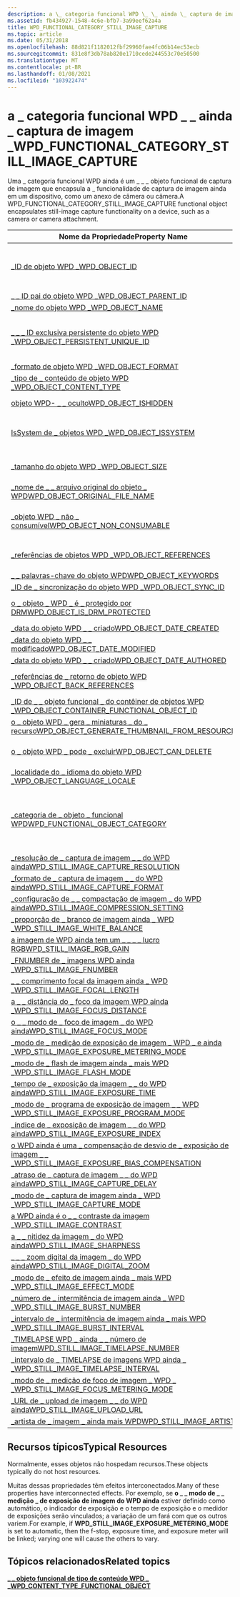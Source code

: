 ```yaml
---
description: a \_ categoria funcional WPD \_ \_ ainda \_ captura de imagem \_
ms.assetid: fb434927-1548-4c6e-bfb7-3a99eef62a4a
title: WPD_FUNCTIONAL_CATEGORY_STILL_IMAGE_CAPTURE
ms.topic: article
ms.date: 05/31/2018
ms.openlocfilehash: 88d821f1182012fbf29960fae4fc06b14ec53ecb
ms.sourcegitcommit: 831e8f3db78ab820e1710cede244553c70e50500
ms.translationtype: MT
ms.contentlocale: pt-BR
ms.lasthandoff: 01/08/2021
ms.locfileid: "103922474"
---
```

# <a name="wpd_functional_category_still_image_capture"></a><span data-ttu-id="fa688-103">a \_ categoria funcional WPD \_ \_ ainda \_ captura de imagem \_</span><span class="sxs-lookup"><span data-stu-id="fa688-103">WPD\_FUNCTIONAL\_CATEGORY\_STILL\_IMAGE\_CAPTURE</span></span>

<span data-ttu-id="fa688-104">Uma \_ categoria funcional WPD ainda é um \_ \_ \_ objeto funcional de captura de imagem que encapsula a \_ funcionalidade de captura de imagem ainda em um dispositivo, como um anexo de câmera ou câmera.</span><span class="sxs-lookup"><span data-stu-id="fa688-104">A WPD\_FUNCTIONAL\_CATEGORY\_STILL\_IMAGE\_CAPTURE functional object encapsulates still-image capture functionality on a device, such as a camera or camera attachment.</span></span>



| <span data-ttu-id="fa688-105">Nome da Propriedade</span><span class="sxs-lookup"><span data-stu-id="fa688-105">Property Name</span></span>                                                                                                            | <span data-ttu-id="fa688-106">Obrigatório ou opcional</span><span class="sxs-lookup"><span data-stu-id="fa688-106">Required or Optional</span></span>                                                                                                                                   |
|--------------------------------------------------------------------------------------------------------------------------|--------------------------------------------------------------------------------------------------------------------------------------------------------|
| [<span data-ttu-id="fa688-107">\_ID de objeto WPD \_</span><span class="sxs-lookup"><span data-stu-id="fa688-107">WPD\_OBJECT\_ID</span></span>](object-properties.md)                                                                   | <span data-ttu-id="fa688-108">Obrigatório, somente leitura.</span><span class="sxs-lookup"><span data-stu-id="fa688-108">Required, read-only.</span></span> <span data-ttu-id="fa688-109">Um cliente não pode definir essa propriedade, mesmo no momento da criação.</span><span class="sxs-lookup"><span data-stu-id="fa688-109">A client cannot set this property, even at creation time.</span></span>                                                                         |
| [<span data-ttu-id="fa688-110">\_ \_ ID pai do objeto WPD \_</span><span class="sxs-lookup"><span data-stu-id="fa688-110">WPD\_OBJECT\_PARENT\_ID</span></span>](object-properties.md)                                                    | <span data-ttu-id="fa688-111">Obrigatórios.</span><span class="sxs-lookup"><span data-stu-id="fa688-111">Required.</span></span>                                                                                                                                              |
| [<span data-ttu-id="fa688-112">\_nome do objeto WPD \_</span><span class="sxs-lookup"><span data-stu-id="fa688-112">WPD\_OBJECT\_NAME</span></span>](object-properties.md)                                                               | <span data-ttu-id="fa688-113">Obrigatórios.</span><span class="sxs-lookup"><span data-stu-id="fa688-113">Required.</span></span>                                                                                                                                              |
| [<span data-ttu-id="fa688-114">\_ \_ \_ ID exclusiva persistente do objeto WPD \_</span><span class="sxs-lookup"><span data-stu-id="fa688-114">WPD\_OBJECT\_PERSISTENT\_UNIQUE\_ID</span></span>](object-properties.md)                             | <span data-ttu-id="fa688-115">Obrigatório, somente leitura.</span><span class="sxs-lookup"><span data-stu-id="fa688-115">Required, read-only.</span></span> <span data-ttu-id="fa688-116">Um cliente não pode definir essa propriedade, mesmo no momento da criação.</span><span class="sxs-lookup"><span data-stu-id="fa688-116">A client cannot set this property, even at creation time.</span></span>                                                                         |
| [<span data-ttu-id="fa688-117">\_formato de objeto WPD \_</span><span class="sxs-lookup"><span data-stu-id="fa688-117">WPD\_OBJECT\_FORMAT</span></span>](object-properties.md)                                                           | <span data-ttu-id="fa688-118">Obrigatórios.</span><span class="sxs-lookup"><span data-stu-id="fa688-118">Required.</span></span>                                                                                                                                              |
| [<span data-ttu-id="fa688-119">\_tipo de \_ conteúdo de objeto WPD \_</span><span class="sxs-lookup"><span data-stu-id="fa688-119">WPD\_OBJECT\_CONTENT\_TYPE</span></span>](object-properties.md)                                              | <span data-ttu-id="fa688-120">Obrigatórios.</span><span class="sxs-lookup"><span data-stu-id="fa688-120">Required.</span></span>                                                                                                                                              |
| [<span data-ttu-id="fa688-121">objeto WPD- \_ \_ oculto</span><span class="sxs-lookup"><span data-stu-id="fa688-121">WPD\_OBJECT\_ISHIDDEN</span></span>](object-properties.md)                                                       | <span data-ttu-id="fa688-122">Necessário se o objeto estiver oculto.</span><span class="sxs-lookup"><span data-stu-id="fa688-122">Required if the object is hidden.</span></span>                                                                                                                      |
| [<span data-ttu-id="fa688-123">IsSystem de \_ objetos WPD \_</span><span class="sxs-lookup"><span data-stu-id="fa688-123">WPD\_OBJECT\_ISSYSTEM</span></span>](object-properties.md)                                                       | <span data-ttu-id="fa688-124">Obrigatório se o objeto for um objeto do sistema (representa um arquivo do sistema).</span><span class="sxs-lookup"><span data-stu-id="fa688-124">Required if the object is a system object (represents a system file).</span></span>                                                                                  |
| [<span data-ttu-id="fa688-125">\_tamanho do objeto WPD \_</span><span class="sxs-lookup"><span data-stu-id="fa688-125">WPD\_OBJECT\_SIZE</span></span>](object-properties.md)                                                               | <span data-ttu-id="fa688-126">Necessário se o objeto tiver pelo menos um recurso.</span><span class="sxs-lookup"><span data-stu-id="fa688-126">Required if the object has at least one resource.</span></span>                                                                                                      |
| [<span data-ttu-id="fa688-127">\_nome de \_ \_ arquivo original do objeto \_ WPD</span><span class="sxs-lookup"><span data-stu-id="fa688-127">WPD\_OBJECT\_ORIGINAL\_FILE\_NAME</span></span>](object-properties.md)                                 | <span data-ttu-id="fa688-128">Necessário se o objeto representar um arquivo.</span><span class="sxs-lookup"><span data-stu-id="fa688-128">Required if the object represents a file.</span></span>                                                                                                              |
| [<span data-ttu-id="fa688-129">\_objeto WPD \_ não \_ consumível</span><span class="sxs-lookup"><span data-stu-id="fa688-129">WPD\_OBJECT\_NON\_CONSUMABLE</span></span>](object-properties.md)                                          | <span data-ttu-id="fa688-130">Recomendado se o objeto não for destinada ao consumo pelo dispositivo.</span><span class="sxs-lookup"><span data-stu-id="fa688-130">Recommended if the object is not meant for consumption by the device.</span></span>                                                                                  |
| [<span data-ttu-id="fa688-131">\_referências de objetos WPD \_</span><span class="sxs-lookup"><span data-stu-id="fa688-131">WPD\_OBJECT\_REFERENCES</span></span>](object-properties.md)                                                   | <span data-ttu-id="fa688-132">Obrigatório se o objeto tiver referências a outros objetos.</span><span class="sxs-lookup"><span data-stu-id="fa688-132">Required if the object has references to other objects.</span></span>                                                                                                |
| [<span data-ttu-id="fa688-133">\_ \_ palavras-chave do objeto WPD</span><span class="sxs-lookup"><span data-stu-id="fa688-133">WPD\_OBJECT\_KEYWORDS</span></span>](object-properties.md)                                                       | <span data-ttu-id="fa688-134">Opcional.</span><span class="sxs-lookup"><span data-stu-id="fa688-134">Optional.</span></span>                                                                                                                                              |
| [<span data-ttu-id="fa688-135">\_ID de \_ sincronização do objeto WPD \_</span><span class="sxs-lookup"><span data-stu-id="fa688-135">WPD\_OBJECT\_SYNC\_ID</span></span>](object-properties.md)                                                        | <span data-ttu-id="fa688-136">Opcional.</span><span class="sxs-lookup"><span data-stu-id="fa688-136">Optional.</span></span>                                                                                                                                              |
| [<span data-ttu-id="fa688-137">o \_ objeto \_ WPD \_ é \_ protegido por DRM</span><span class="sxs-lookup"><span data-stu-id="fa688-137">WPD\_OBJECT\_IS\_DRM\_PROTECTED</span></span>](object-properties.md)                                     | <span data-ttu-id="fa688-138">Necessário se o objeto estiver protegido pela tecnologia DRM.</span><span class="sxs-lookup"><span data-stu-id="fa688-138">Required if the object is protected by DRM technology.</span></span>                                                                                                 |
| [<span data-ttu-id="fa688-139">\_data do objeto WPD \_ \_ criado</span><span class="sxs-lookup"><span data-stu-id="fa688-139">WPD\_OBJECT\_DATE\_CREATED</span></span>](object-properties.md)                                              | <span data-ttu-id="fa688-140">Opcional.</span><span class="sxs-lookup"><span data-stu-id="fa688-140">Optional.</span></span>                                                                                                                                              |
| [<span data-ttu-id="fa688-141">\_data do objeto WPD \_ \_ modificado</span><span class="sxs-lookup"><span data-stu-id="fa688-141">WPD\_OBJECT\_DATE\_MODIFIED</span></span>](object-properties.md)                                            | <span data-ttu-id="fa688-142">Recomendável.</span><span class="sxs-lookup"><span data-stu-id="fa688-142">Recommended.</span></span>                                                                                                                                           |
| [<span data-ttu-id="fa688-143">\_data do objeto WPD \_ \_ criado</span><span class="sxs-lookup"><span data-stu-id="fa688-143">WPD\_OBJECT\_DATE\_AUTHORED</span></span>](object-properties.md)                                            | <span data-ttu-id="fa688-144">Opcional.</span><span class="sxs-lookup"><span data-stu-id="fa688-144">Optional.</span></span>                                                                                                                                              |
| [<span data-ttu-id="fa688-145">\_referências de \_ retorno de objeto WPD \_</span><span class="sxs-lookup"><span data-stu-id="fa688-145">WPD\_OBJECT\_BACK\_REFERENCES</span></span>](object-properties.md)                                                                   | <span data-ttu-id="fa688-146">Recomendado se o objeto for referenciado por outro objeto.</span><span class="sxs-lookup"><span data-stu-id="fa688-146">Recommended if the object is referenced by another object.</span></span>                                                                                             |
| [<span data-ttu-id="fa688-147">\_ID de \_ \_ objeto funcional \_ do contêiner de objetos WPD \_</span><span class="sxs-lookup"><span data-stu-id="fa688-147">WPD\_OBJECT\_CONTAINER\_FUNCTIONAL\_OBJECT\_ID</span></span>](object-properties.md)        | <span data-ttu-id="fa688-148">Opcional.</span><span class="sxs-lookup"><span data-stu-id="fa688-148">Optional.</span></span>                                                                                                                                              |
| [<span data-ttu-id="fa688-149">o \_ objeto WPD \_ gera \_ miniaturas \_ do \_ recurso</span><span class="sxs-lookup"><span data-stu-id="fa688-149">WPD\_OBJECT\_GENERATE\_THUMBNAIL\_FROM\_RESOURCE</span></span>](object-properties.md)    | <span data-ttu-id="fa688-150">Opcional.</span><span class="sxs-lookup"><span data-stu-id="fa688-150">Optional.</span></span>                                                                                                                                              |
| [<span data-ttu-id="fa688-151">o \_ objeto WPD \_ pode \_ excluir</span><span class="sxs-lookup"><span data-stu-id="fa688-151">WPD\_OBJECT\_CAN\_DELETE</span></span>](object-properties.md)                                                                        | <span data-ttu-id="fa688-152">Obrigatório se o objeto não puder ser excluído.</span><span class="sxs-lookup"><span data-stu-id="fa688-152">Required if the object cannot be deleted.</span></span>                                                                                                              |
| [<span data-ttu-id="fa688-153">\_localidade do \_ idioma do objeto WPD \_</span><span class="sxs-lookup"><span data-stu-id="fa688-153">WPD\_OBJECT\_LANGUAGE\_LOCALE</span></span>](object-properties.md)                                                                   | <span data-ttu-id="fa688-154">Opcional.</span><span class="sxs-lookup"><span data-stu-id="fa688-154">Optional.</span></span>                                                                                                                                              |
| [<span data-ttu-id="fa688-155">\_categoria de \_ objeto \_ funcional WPD</span><span class="sxs-lookup"><span data-stu-id="fa688-155">WPD\_FUNCTIONAL\_OBJECT\_CATEGORY</span></span>](miscellaneous-properties.md)                         | <span data-ttu-id="fa688-156">Obrigatórios.</span><span class="sxs-lookup"><span data-stu-id="fa688-156">Required.</span></span> <span data-ttu-id="fa688-157">Consulte [**\_ \_ \_ \_ objeto funcional de tipo de conteúdo WPD**](wpd-content-type-functional-object.md) para categorias definidas por dispositivos portáteis do Windows.</span><span class="sxs-lookup"><span data-stu-id="fa688-157">See [**WPD\_CONTENT\_TYPE\_FUNCTIONAL\_OBJECT**](wpd-content-type-functional-object.md) for categories defined by Windows Portable Devices.</span></span> |
| [<span data-ttu-id="fa688-158">\_resolução de \_ captura de imagem \_ \_ do WPD ainda</span><span class="sxs-lookup"><span data-stu-id="fa688-158">WPD\_STILL\_IMAGE\_CAPTURE\_RESOLUTION</span></span>](still-image-properties.md)                  | <span data-ttu-id="fa688-159">Obrigatórios.</span><span class="sxs-lookup"><span data-stu-id="fa688-159">Required.</span></span>                                                                                                                                              |
| [<span data-ttu-id="fa688-160">\_formato de \_ captura de imagem \_ \_ do WPD ainda</span><span class="sxs-lookup"><span data-stu-id="fa688-160">WPD\_STILL\_IMAGE\_CAPTURE\_FORMAT</span></span>](still-image-properties.md)                          | <span data-ttu-id="fa688-161">Obrigatórios.</span><span class="sxs-lookup"><span data-stu-id="fa688-161">Required.</span></span>                                                                                                                                              |
| [<span data-ttu-id="fa688-162">\_configuração de \_ \_ compactação de imagem \_ do WPD ainda</span><span class="sxs-lookup"><span data-stu-id="fa688-162">WPD\_STILL\_IMAGE\_COMPRESSION\_SETTING</span></span>](still-image-properties.md)                | <span data-ttu-id="fa688-163">Opcional.</span><span class="sxs-lookup"><span data-stu-id="fa688-163">Optional.</span></span>                                                                                                                                              |
| [<span data-ttu-id="fa688-164">\_proporção de \_ branco de imagem ainda \_ WPD \_</span><span class="sxs-lookup"><span data-stu-id="fa688-164">WPD\_STILL\_IMAGE\_WHITE\_BALANCE</span></span>](still-image-properties.md)                            | <span data-ttu-id="fa688-165">Opcional.</span><span class="sxs-lookup"><span data-stu-id="fa688-165">Optional.</span></span>                                                                                                                                              |
| [<span data-ttu-id="fa688-166">a imagem de WPD ainda tem um \_ \_ \_ \_ lucro RGB</span><span class="sxs-lookup"><span data-stu-id="fa688-166">WPD\_STILL\_IMAGE\_RGB\_GAIN</span></span>](still-image-properties.md)                                      | <span data-ttu-id="fa688-167">Opcional.</span><span class="sxs-lookup"><span data-stu-id="fa688-167">Optional.</span></span>                                                                                                                                              |
| [<span data-ttu-id="fa688-168">\_FNUMBER de \_ imagens WPD ainda \_</span><span class="sxs-lookup"><span data-stu-id="fa688-168">WPD\_STILL\_IMAGE\_FNUMBER</span></span>](still-image-properties.md)                                         | <span data-ttu-id="fa688-169">Opcional.</span><span class="sxs-lookup"><span data-stu-id="fa688-169">Optional.</span></span>                                                                                                                                              |
| [<span data-ttu-id="fa688-170">\_ \_ comprimento focal da imagem ainda \_ WPD \_</span><span class="sxs-lookup"><span data-stu-id="fa688-170">WPD\_STILL\_IMAGE\_FOCAL\_LENGTH</span></span>](still-image-properties.md)                              | <span data-ttu-id="fa688-171">Opcional.</span><span class="sxs-lookup"><span data-stu-id="fa688-171">Optional.</span></span>                                                                                                                                              |
| [<span data-ttu-id="fa688-172">a \_ \_ distância do \_ foco da imagem WPD ainda \_</span><span class="sxs-lookup"><span data-stu-id="fa688-172">WPD\_STILL\_IMAGE\_FOCUS\_DISTANCE</span></span>](still-image-properties.md)                          | <span data-ttu-id="fa688-173">Opcional.</span><span class="sxs-lookup"><span data-stu-id="fa688-173">Optional.</span></span>                                                                                                                                              |
| [<span data-ttu-id="fa688-174">o \_ \_ modo de \_ foco de imagem \_ do WPD ainda</span><span class="sxs-lookup"><span data-stu-id="fa688-174">WPD\_STILL\_IMAGE\_FOCUS\_MODE</span></span>](still-image-properties.md)                                  | <span data-ttu-id="fa688-175">Opcional.</span><span class="sxs-lookup"><span data-stu-id="fa688-175">Optional.</span></span>                                                                                                                                              |
| [<span data-ttu-id="fa688-176">\_modo de \_ medição de exposição de imagem \_ WPD \_ e ainda \_</span><span class="sxs-lookup"><span data-stu-id="fa688-176">WPD\_STILL\_IMAGE\_EXPOSURE\_METERING\_MODE</span></span>](still-image-properties.md)         | <span data-ttu-id="fa688-177">Opcional.</span><span class="sxs-lookup"><span data-stu-id="fa688-177">Optional.</span></span>                                                                                                                                              |
| [<span data-ttu-id="fa688-178">\_modo de \_ flash de imagem ainda \_ mais WPD \_</span><span class="sxs-lookup"><span data-stu-id="fa688-178">WPD\_STILL\_IMAGE\_FLASH\_MODE</span></span>](still-image-properties.md)                                  | <span data-ttu-id="fa688-179">Opcional.</span><span class="sxs-lookup"><span data-stu-id="fa688-179">Optional.</span></span>                                                                                                                                              |
| [<span data-ttu-id="fa688-180">\_tempo de \_ exposição da imagem \_ \_ do WPD ainda</span><span class="sxs-lookup"><span data-stu-id="fa688-180">WPD\_STILL\_IMAGE\_EXPOSURE\_TIME</span></span>](still-image-properties.md)                            | <span data-ttu-id="fa688-181">Opcional.</span><span class="sxs-lookup"><span data-stu-id="fa688-181">Optional.</span></span>                                                                                                                                              |
| [<span data-ttu-id="fa688-182">\_modo de \_ programa de exposição de imagem \_ \_ WPD \_</span><span class="sxs-lookup"><span data-stu-id="fa688-182">WPD\_STILL\_IMAGE\_EXPOSURE\_PROGRAM\_MODE</span></span>](still-image-properties.md)           | <span data-ttu-id="fa688-183">Opcional.</span><span class="sxs-lookup"><span data-stu-id="fa688-183">Optional.</span></span>                                                                                                                                              |
| [<span data-ttu-id="fa688-184">\_índice de \_ exposição de imagem \_ \_ do WPD ainda</span><span class="sxs-lookup"><span data-stu-id="fa688-184">WPD\_STILL\_IMAGE\_EXPOSURE\_INDEX</span></span>](still-image-properties.md)                          | <span data-ttu-id="fa688-185">Opcional.</span><span class="sxs-lookup"><span data-stu-id="fa688-185">Optional.</span></span>                                                                                                                                              |
| [<span data-ttu-id="fa688-186">o WPD ainda é uma \_ compensação de desvio de \_ exposição de imagem \_ \_ \_</span><span class="sxs-lookup"><span data-stu-id="fa688-186">WPD\_STILL\_IMAGE\_EXPOSURE\_BIAS\_COMPENSATION</span></span>](still-image-properties.md) | <span data-ttu-id="fa688-187">Opcional.</span><span class="sxs-lookup"><span data-stu-id="fa688-187">Optional.</span></span>                                                                                                                                              |
| [<span data-ttu-id="fa688-188">\_atraso de \_ captura de imagem \_ \_ do WPD ainda</span><span class="sxs-lookup"><span data-stu-id="fa688-188">WPD\_STILL\_IMAGE\_CAPTURE\_DELAY</span></span>](still-image-properties.md)                            | <span data-ttu-id="fa688-189">Opcional.</span><span class="sxs-lookup"><span data-stu-id="fa688-189">Optional.</span></span>                                                                                                                                              |
| [<span data-ttu-id="fa688-190">\_modo de \_ captura de imagem ainda \_ WPD \_</span><span class="sxs-lookup"><span data-stu-id="fa688-190">WPD\_STILL\_IMAGE\_CAPTURE\_MODE</span></span>](still-image-properties.md)                              | <span data-ttu-id="fa688-191">Opcional.</span><span class="sxs-lookup"><span data-stu-id="fa688-191">Optional.</span></span>                                                                                                                                              |
| [<span data-ttu-id="fa688-192">a WPD ainda é o \_ \_ contraste da imagem \_</span><span class="sxs-lookup"><span data-stu-id="fa688-192">WPD\_STILL\_IMAGE\_CONTRAST</span></span>](still-image-properties.md)                                       | <span data-ttu-id="fa688-193">Opcional.</span><span class="sxs-lookup"><span data-stu-id="fa688-193">Optional.</span></span>                                                                                                                                              |
| [<span data-ttu-id="fa688-194">a \_ \_ nitidez da imagem \_ do WPD ainda</span><span class="sxs-lookup"><span data-stu-id="fa688-194">WPD\_STILL\_IMAGE\_SHARPNESS</span></span>](still-image-properties.md)                                     | <span data-ttu-id="fa688-195">Opcional.</span><span class="sxs-lookup"><span data-stu-id="fa688-195">Optional.</span></span>                                                                                                                                              |
| [<span data-ttu-id="fa688-196">\_ \_ \_ zoom digital da imagem \_ do WPD ainda</span><span class="sxs-lookup"><span data-stu-id="fa688-196">WPD\_STILL\_IMAGE\_DIGITAL\_ZOOM</span></span>](still-image-properties.md)                              | <span data-ttu-id="fa688-197">Opcional.</span><span class="sxs-lookup"><span data-stu-id="fa688-197">Optional.</span></span>                                                                                                                                              |
| [<span data-ttu-id="fa688-198">\_modo de \_ efeito de imagem ainda \_ mais WPD \_</span><span class="sxs-lookup"><span data-stu-id="fa688-198">WPD\_STILL\_IMAGE\_EFFECT\_MODE</span></span>](still-image-properties.md)                                | <span data-ttu-id="fa688-199">Opcional.</span><span class="sxs-lookup"><span data-stu-id="fa688-199">Optional.</span></span>                                                                                                                                              |
| [<span data-ttu-id="fa688-200">\_número de \_ intermitência de imagem ainda \_ WPD \_</span><span class="sxs-lookup"><span data-stu-id="fa688-200">WPD\_STILL\_IMAGE\_BURST\_NUMBER</span></span>](still-image-properties.md)                              | <span data-ttu-id="fa688-201">Opcional.</span><span class="sxs-lookup"><span data-stu-id="fa688-201">Optional.</span></span>                                                                                                                                              |
| [<span data-ttu-id="fa688-202">\_intervalo de \_ intermitência de imagem ainda \_ mais WPD \_</span><span class="sxs-lookup"><span data-stu-id="fa688-202">WPD\_STILL\_IMAGE\_BURST\_INTERVAL</span></span>](still-image-properties.md)                          | <span data-ttu-id="fa688-203">Opcional.</span><span class="sxs-lookup"><span data-stu-id="fa688-203">Optional.</span></span>                                                                                                                                              |
| [<span data-ttu-id="fa688-204">\_TIMELAPSE WPD \_ ainda \_ \_ número de imagem</span><span class="sxs-lookup"><span data-stu-id="fa688-204">WPD\_STILL\_IMAGE\_TIMELAPSE\_NUMBER</span></span>](still-image-properties.md)                      | <span data-ttu-id="fa688-205">Opcional.</span><span class="sxs-lookup"><span data-stu-id="fa688-205">Optional.</span></span>                                                                                                                                              |
| [<span data-ttu-id="fa688-206">\_intervalo de \_ TIMELAPSE de imagens WPD ainda \_ \_</span><span class="sxs-lookup"><span data-stu-id="fa688-206">WPD\_STILL\_IMAGE\_TIMELAPSE\_INTERVAL</span></span>](still-image-properties.md)                  | <span data-ttu-id="fa688-207">Opcional.</span><span class="sxs-lookup"><span data-stu-id="fa688-207">Optional.</span></span>                                                                                                                                              |
| [<span data-ttu-id="fa688-208">\_modo de \_ medição de foco de imagem \_ WPD \_ \_</span><span class="sxs-lookup"><span data-stu-id="fa688-208">WPD\_STILL\_IMAGE\_FOCUS\_METERING\_MODE</span></span>](still-image-properties.md)               | <span data-ttu-id="fa688-209">Opcional.</span><span class="sxs-lookup"><span data-stu-id="fa688-209">Optional.</span></span>                                                                                                                                              |
| [<span data-ttu-id="fa688-210">\_URL de \_ upload de imagem \_ \_ do WPD ainda</span><span class="sxs-lookup"><span data-stu-id="fa688-210">WPD\_STILL\_IMAGE\_UPLOAD\_URL</span></span>](still-image-properties.md)                                  | <span data-ttu-id="fa688-211">Opcional.</span><span class="sxs-lookup"><span data-stu-id="fa688-211">Optional.</span></span>                                                                                                                                              |
| [<span data-ttu-id="fa688-212">\_artista de \_ imagem \_ ainda mais WPD</span><span class="sxs-lookup"><span data-stu-id="fa688-212">WPD\_STILL\_IMAGE\_ARTIST</span></span>](still-image-properties.md)                                           | <span data-ttu-id="fa688-213">Opcional.</span><span class="sxs-lookup"><span data-stu-id="fa688-213">Optional.</span></span>                                                                                                                                              |



 

## <a name="typical-resources"></a><span data-ttu-id="fa688-214">Recursos típicos</span><span class="sxs-lookup"><span data-stu-id="fa688-214">Typical Resources</span></span>

<span data-ttu-id="fa688-215">Normalmente, esses objetos não hospedam recursos.</span><span class="sxs-lookup"><span data-stu-id="fa688-215">These objects typically do not host resources.</span></span>

<span data-ttu-id="fa688-216">Muitas dessas propriedades têm efeitos interconectados.</span><span class="sxs-lookup"><span data-stu-id="fa688-216">Many of these properties have interconnected effects.</span></span> <span data-ttu-id="fa688-217">Por exemplo, se **o \_ \_ modo de \_ \_ medição \_ de exposição de imagem do WPD ainda** estiver definido como automático, o indicador de exposição e o tempo de exposição e o medidor de exposições serão vinculados; a variação de um fará com que os outros variem.</span><span class="sxs-lookup"><span data-stu-id="fa688-217">For example, if **WPD\_STILL\_IMAGE\_EXPOSURE\_METERING\_MODE** is set to automatic, then the f-stop, exposure time, and exposure meter will be linked; varying one will cause the others to vary.</span></span>

## <a name="related-topics"></a><span data-ttu-id="fa688-218">Tópicos relacionados</span><span class="sxs-lookup"><span data-stu-id="fa688-218">Related topics</span></span>

<dl> <dt>

[<span data-ttu-id="fa688-219">**\_ \_ objeto funcional de tipo de conteúdo WPD \_ \_**</span><span class="sxs-lookup"><span data-stu-id="fa688-219">**WPD\_CONTENT\_TYPE\_FUNCTIONAL\_OBJECT**</span></span>](wpd-content-type-functional-object.md)
</dt> </dl>

 

 



